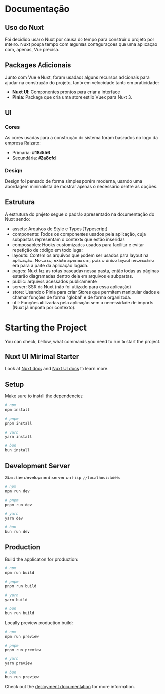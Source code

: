 # Documentação

## Uso do Nuxt
Foi decidido usar o Nuxt por causa do tempo para construir o projeto por inteiro. Nuxt poupa tempo com algumas configurações que uma aplicação com, apenas, Vue precisa.

## Packages Adicionais
Junto com Vue e Nuxt, foram usadaos alguns recursos adicionais para ajudar na construção do projeto, tanto em velocidade tanto em praticidade:

* **Nuxt UI**: Componentes prontos para criar a interface
* **Pinia**: Package que cria uma store estilo Vuex para Nuxt 3.

## UI

### Cores
As cores usadas para a construção do sistema foram baseados no logo da empresa Raizato:
* Primária: **#18d556**
* Secundária: **#2a8cfd**

### Design
Design foi pensado de forma simples porém moderna, usando uma abordagem minimalista de mostrar apenas o necessário dentre as opções.

## Estrutura
A estrutura do projeto segue o padrão apresentado na documentação do Nuxt sendo:
* assets: Arquivos de Style e Types (Typescript)
* components: Todos os componentes usados pela aplicação, cuja subpastas representam o contexto que estão inseridas.
* composables: Hooks customizados usados para facilitar e evitar repetição de código em todo lugar.
* layouts: Contém os arquivos que podem ser usados para layout na aplicação. No caso, existe apenas um, pois o único layout necessário era para a parte da aplicação logada.
* pages: Nuxt faz as rotas baseadas nessa pasta, então todas as páginas estarão diagramadas dentro dela em arquivos e subpastas.
* public: arquivos acessados publicamente
* server: SSR do Nuxt (não foi utiizado para essa aplicação)
* store: Usando o Pinia para criar Stores que permitem manipular dados e chamar funções de forma "global" e de forma organizada.
* util: Funções utilizadas pela aplicação sem a necessidade de imports (Nuxt já importa por contexto).

# Starting the Project
You can check, bellow, what commands you need to run to start the project.

## Nuxt UI Minimal Starter

Look at [Nuxt docs](https://nuxt.com/docs/getting-started/introduction) and [Nuxt UI docs](https://ui.nuxt.com) to learn more.

## Setup

Make sure to install the dependencies:

```bash
# npm
npm install

# pnpm
pnpm install

# yarn
yarn install

# bun
bun install
```

## Development Server

Start the development server on `http://localhost:3000`:

```bash
# npm
npm run dev

# pnpm
pnpm run dev

# yarn
yarn dev

# bun
bun run dev
```

## Production

Build the application for production:

```bash
# npm
npm run build

# pnpm
pnpm run build

# yarn
yarn build

# bun
bun run build
```

Locally preview production build:

```bash
# npm
npm run preview

# pnpm
pnpm run preview

# yarn
yarn preview

# bun
bun run preview
```

Check out the [deployment documentation](https://nuxt.com/docs/getting-started/deployment) for more information.
